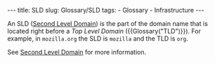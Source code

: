 --- title: SLD slug: Glossary/SLD tags: - Glossary - Infrastructure ---

An SLD ([Second Level Domain](/en-US/docs/Glossary/Second-level_Domain)) is the part of the domain name that is located right before a _Top Level Domain_ ({{Glossary("TLD")}}). For example, in `mozilla.org` the SLD is `mozilla` and the TLD is `org`.

See [Second Level Domain](/en-US/docs/Glossary/Second-level_Domain) for more information.
